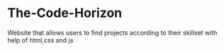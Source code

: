 # The-Code-Horizon
Website that allows users to find projects according to their skillset  with  help of html,css and js
   
